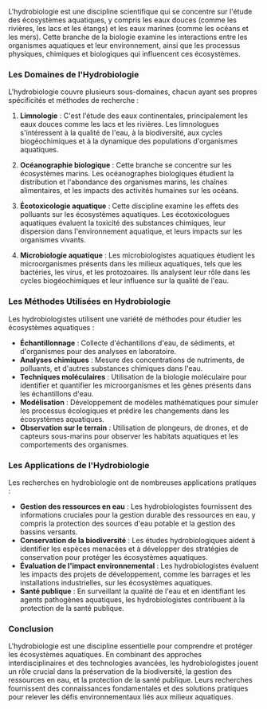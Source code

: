 L'hydrobiologie est une discipline scientifique qui se concentre sur l'étude des écosystèmes aquatiques, y compris les eaux douces (comme les rivières, les lacs et les étangs) et les eaux marines (comme les océans et les mers). Cette branche de la biologie examine les interactions entre les organismes aquatiques et leur environnement, ainsi que les processus physiques, chimiques et biologiques qui influencent ces écosystèmes.

### Les Domaines de l'Hydrobiologie

L'hydrobiologie couvre plusieurs sous-domaines, chacun ayant ses propres spécificités et méthodes de recherche :

1. **Limnologie** : C'est l'étude des eaux continentales, principalement les eaux douces comme les lacs et les rivières. Les limnologues s'intéressent à la qualité de l'eau, à la biodiversité, aux cycles biogéochimiques et à la dynamique des populations d'organismes aquatiques.

2. **Océanographie biologique** : Cette branche se concentre sur les écosystèmes marins. Les océanographes biologiques étudient la distribution et l'abondance des organismes marins, les chaînes alimentaires, et les impacts des activités humaines sur les océans.

3. **Écotoxicologie aquatique** : Cette discipline examine les effets des polluants sur les écosystèmes aquatiques. Les écotoxicologues aquatiques évaluent la toxicité des substances chimiques, leur dispersion dans l'environnement aquatique, et leurs impacts sur les organismes vivants.

4. **Microbiologie aquatique** : Les microbiologistes aquatiques étudient les microorganismes présents dans les milieux aquatiques, tels que les bactéries, les virus, et les protozoaires. Ils analysent leur rôle dans les cycles biogéochimiques et leur influence sur la qualité de l'eau.

### Les Méthodes Utilisées en Hydrobiologie

Les hydrobiologistes utilisent une variété de méthodes pour étudier les écosystèmes aquatiques :

- **Échantillonnage** : Collecte d'échantillons d'eau, de sédiments, et d'organismes pour des analyses en laboratoire.
- **Analyses chimiques** : Mesure des concentrations de nutriments, de polluants, et d'autres substances chimiques dans l'eau.
- **Techniques moléculaires** : Utilisation de la biologie moléculaire pour identifier et quantifier les microorganismes et les gènes présents dans les échantillons d'eau.
- **Modélisation** : Développement de modèles mathématiques pour simuler les processus écologiques et prédire les changements dans les écosystèmes aquatiques.
- **Observation sur le terrain** : Utilisation de plongeurs, de drones, et de capteurs sous-marins pour observer les habitats aquatiques et les comportements des organismes.

### Les Applications de l'Hydrobiologie

Les recherches en hydrobiologie ont de nombreuses applications pratiques :

- **Gestion des ressources en eau** : Les hydrobiologistes fournissent des informations cruciales pour la gestion durable des ressources en eau, y compris la protection des sources d'eau potable et la gestion des bassins versants.
- **Conservation de la biodiversité** : Les études hydrobiologiques aident à identifier les espèces menacées et à développer des stratégies de conservation pour protéger les écosystèmes aquatiques.
- **Évaluation de l'impact environnemental** : Les hydrobiologistes évaluent les impacts des projets de développement, comme les barrages et les installations industrielles, sur les écosystèmes aquatiques.
- **Santé publique** : En surveillant la qualité de l'eau et en identifiant les agents pathogènes aquatiques, les hydrobiologistes contribuent à la protection de la santé publique.

### Conclusion

L'hydrobiologie est une discipline essentielle pour comprendre et protéger les écosystèmes aquatiques. En combinant des approches interdisciplinaires et des technologies avancées, les hydrobiologistes jouent un rôle crucial dans la préservation de la biodiversité, la gestion des ressources en eau, et la protection de la santé publique. Leurs recherches fournissent des connaissances fondamentales et des solutions pratiques pour relever les défis environnementaux liés aux milieux aquatiques.